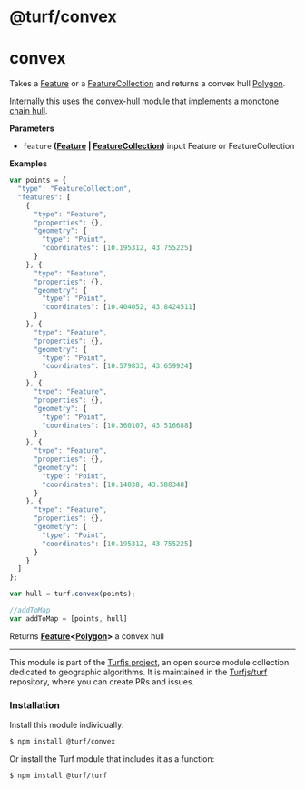 # @turf/convex

# convex

Takes a [Feature](http://geojson.org/geojson-spec.html#feature-objects) or a [FeatureCollection](http://geojson.org/geojson-spec.html#feature-collection-objects) and returns a convex hull [Polygon](http://geojson.org/geojson-spec.html#polygon).

Internally this uses
the [convex-hull](https://github.com/mikolalysenko/convex-hull) module that
implements a [monotone chain hull](http://en.wikibooks.org/wiki/Algorithm_Implementation/Geometry/Convex_hull/Monotone_chain).

**Parameters**

-   `feature` **([Feature](http://geojson.org/geojson-spec.html#feature-objects) \| [FeatureCollection](http://geojson.org/geojson-spec.html#feature-collection-objects))** input Feature or FeatureCollection

**Examples**

```javascript
var points = {
  "type": "FeatureCollection",
  "features": [
    {
      "type": "Feature",
      "properties": {},
      "geometry": {
        "type": "Point",
        "coordinates": [10.195312, 43.755225]
      }
    }, {
      "type": "Feature",
      "properties": {},
      "geometry": {
        "type": "Point",
        "coordinates": [10.404052, 43.8424511]
      }
    }, {
      "type": "Feature",
      "properties": {},
      "geometry": {
        "type": "Point",
        "coordinates": [10.579833, 43.659924]
      }
    }, {
      "type": "Feature",
      "properties": {},
      "geometry": {
        "type": "Point",
        "coordinates": [10.360107, 43.516688]
      }
    }, {
      "type": "Feature",
      "properties": {},
      "geometry": {
        "type": "Point",
        "coordinates": [10.14038, 43.588348]
      }
    }, {
      "type": "Feature",
      "properties": {},
      "geometry": {
        "type": "Point",
        "coordinates": [10.195312, 43.755225]
      }
    }
  ]
};

var hull = turf.convex(points);

//addToMap
var addToMap = [points, hull]
```

Returns **[Feature](http://geojson.org/geojson-spec.html#feature-objects)&lt;[Polygon](http://geojson.org/geojson-spec.html#polygon)>** a convex hull

<!-- This file is automatically generated. Please don't edit it directly:
if you find an error, edit the source file (likely index.js), and re-run
./scripts/generate-readmes in the turf project. -->

---

This module is part of the [Turfjs project](http://turfjs.org/), an open source
module collection dedicated to geographic algorithms. It is maintained in the
[Turfjs/turf](https://github.com/Turfjs/turf) repository, where you can create
PRs and issues.

### Installation

Install this module individually:

```sh
$ npm install @turf/convex
```

Or install the Turf module that includes it as a function:

```sh
$ npm install @turf/turf
```

